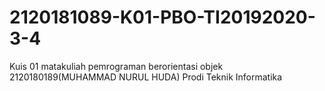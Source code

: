 # 2120181089-K01-PBO-TI20192020-3-4
Kuis 01 matakuliah pemrograman berorientasi objek 2120180189(MUHAMMAD NURUL HUDA) Prodi Teknik Informatika
